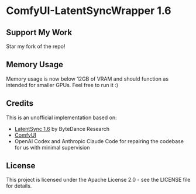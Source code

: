 # ComfyUI-LatentSyncWrapper 1.6

## Support My Work

Star my fork of the repo! 

## Memory Usage 
Memory usage is now below 12GB of VRAM and should function as intended for smaller GPUs. Feel free to run it :) 

## Credits

This is an unofficial implementation based on:
- [LatentSync 1.6](https://github.com/bytedance/LatentSync) by ByteDance Research
- [ComfyUI](https://github.com/comfyanonymous/ComfyUI)
- OpenAI Codex and Anthropic Claude Code for repairing the codebase for us with minimal supervision 

## License

This project is licensed under the Apache License 2.0 - see the LICENSE file for details.

